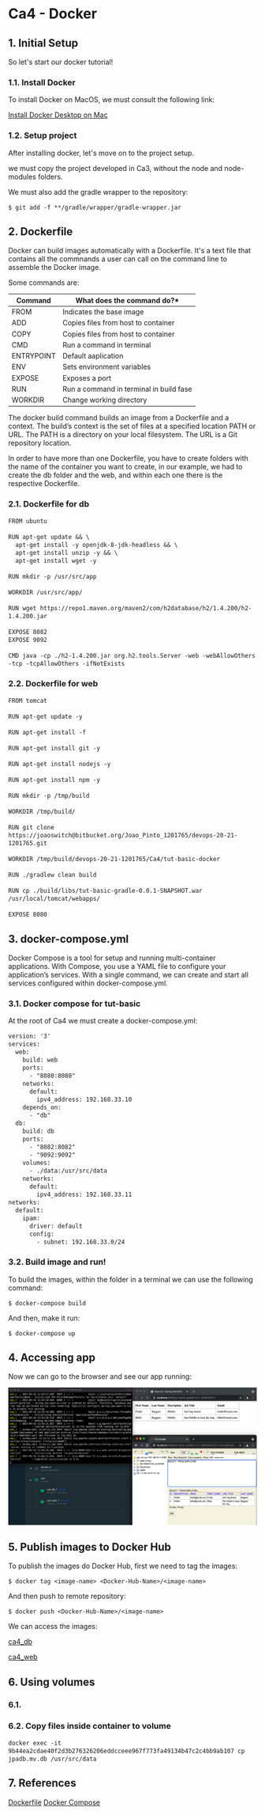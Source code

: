 # Ca4 - Docker

## 1. Initial Setup

So let's start our docker tutorial!

### 1.1. Install Docker

To install Docker on MacOS, we must consult the following link:

[Install Docker Desktop on Mac](https://docs.docker.com/docker-for-mac/install/)

### 1.2. Setup project

After installing docker, let's move on to the project setup.

we must copy the project developed in Ca3, without the node and node-modules folders.

We must also add the gradle wrapper to the repository:

```
$ git add -f **/gradle/wrapper/gradle-wrapper.jar 
```

## 2. Dockerfile

Docker can build images automatically with a Dockerfile. It's a text file that contains all the commnands a user can call
on the command line to assemble the Docker image.

Some commands are:

|  **Command** | **What does the command do?***  |
|---------|---------|
|  FROM | Indicates the base image |
| ADD  |  Copies files from host to container  |
|  COPY | Copies files from host to container  |
|  CMD | Run a command in terminal  |
|  ENTRYPOINT |  Default aaplication |
|  ENV | Sets environment variables  |
|  EXPOSE |  Exposes a port |
|  RUN | Run a command in terminal in build fase  |
|  WORKDIR | Change working directory  |

The docker build command builds an image from a Dockerfile and a context. The build’s context is the set of files at a
specified location PATH or URL. The PATH is a directory on your local filesystem. The URL is a Git repository location.

In order to have more than one Dockerfile, you have to create folders with the name of the container you want to create,
in our example, we had to create the db folder and the web, and within each one there is the respective Dockerfile.

### 2.1. Dockerfile for db

```
FROM ubuntu

RUN apt-get update && \
  apt-get install -y openjdk-8-jdk-headless && \
  apt-get install unzip -y && \
  apt-get install wget -y

RUN mkdir -p /usr/src/app

WORKDIR /usr/src/app/

RUN wget https://repo1.maven.org/maven2/com/h2database/h2/1.4.200/h2-1.4.200.jar

EXPOSE 8082
EXPOSE 9092

CMD java -cp ./h2-1.4.200.jar org.h2.tools.Server -web -webAllowOthers -tcp -tcpAllowOthers -ifNotExists
```

### 2.2. Dockerfile for web

```
FROM tomcat

RUN apt-get update -y

RUN apt-get install -f

RUN apt-get install git -y

RUN apt-get install nodejs -y

RUN apt-get install npm -y

RUN mkdir -p /tmp/build

WORKDIR /tmp/build/

RUN git clone https://joaoswitch@bitbucket.org/Joao_Pinto_1201765/devops-20-21-1201765.git

WORKDIR /tmp/build/devops-20-21-1201765/Ca4/tut-basic-docker

RUN ./gradlew clean build

RUN cp ./build/libs/tut-basic-gradle-0.0.1-SNAPSHOT.war /usr/local/tomcat/webapps/

EXPOSE 8080
```

## 3. docker-compose.yml

Docker Compose is a tool for setup and running multi-container applications. With Compose, you use a YAML file to
configure your application’s services.
With a single command, we can create and start all services configured within docker-compose.yml.

### 3.1. Docker compose for tut-basic

At the root of Ca4 we must create a docker-compose.yml:

```
version: '3'
services:
  web:
    build: web
    ports:
      - "8080:8080"
    networks:
      default:
        ipv4_address: 192.168.33.10
    depends_on:
      - "db"
  db:
    build: db
    ports:
      - "8082:8082"
      - "9092:9092"
    volumes:
      - ./data:/usr/src/data
    networks:
      default:
        ipv4_address: 192.168.33.11
networks:
  default:
    ipam:
      driver: default
      config:
        - subnet: 192.168.33.0/24
```

### 3.2. Build image and run!

To build the images, within the folder in a terminal we can use the following command:

```
$ docker-compose build
```

And then, make it run:

```
$ docker-compose up
```

## 4. Accessing app 

Now we can go to the browser and see our app running:

![tut-basic-docker](./assets/tut-basic-docker.png)

## 5. Publish images to Docker Hub

To publish the images do Docker Hub, first we need to tag the images:

```
$ docker tag <image-name> <Docker-Hub-Name>/<image-name>
```

And then push to remote repository:

```
$ docker push <Docker-Hub-Name>/<image-name>
```

We can access the images:

[ca4_db](https://hub.docker.com/r/joaopintodev/ca4_db)

[ca4_web](https://hub.docker.com/r/joaopintodev/ca4_web)

## 6. Using volumes

### 6.1.

### 6.2. Copy files inside container to volume

```
docker exec -it 9b44ea2cdae40f2d3b276326206eddcceee967f773fa49134b47c2c4bb9ab107 cp jpadb.mv.db /usr/src/data
```


## 7. References

[Dockerfile](https://docs.docker.com/engine/reference/builder/)
[Docker Compose](https://docs.docker.com/compose/)